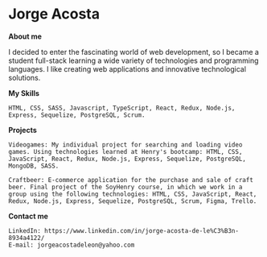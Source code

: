 # **Jorge Acosta**

**About me**

I decided to enter the fascinating world of web development, so I became a student
full-stack learning a wide variety of technologies and programming languages.
I like creating web applications and innovative technological solutions.


**My Skills**

    HTML, CSS, SASS, Javascript, TypeScript, React, Redux, Node.js, Express, Sequelize, PostgreSQL, Scrum.


**Projects**

    Videogames: My individual project for searching and loading video games. Using technologies learned at Henry's bootcamp: HTML, CSS, JavaScript, React, Redux, Node.js, Express, Sequelize, PostgreSQL, MongoDB, SASS.

    Craftbeer: E-commerce application for the purchase and sale of craft beer. Final project of the SoyHenry course, in which we work in a group using the following technologies: HTML, CSS, JavaScript, React, Redux, Node.js, Express, Sequelize, PostgreSQL, Scrum, Figma, Trello.


**Contact me**

    LinkedIn: https://www.linkedin.com/in/jorge-acosta-de-le%C3%B3n-8934a4122/
    E-mail: jorgeacostadeleon@yahoo.com
